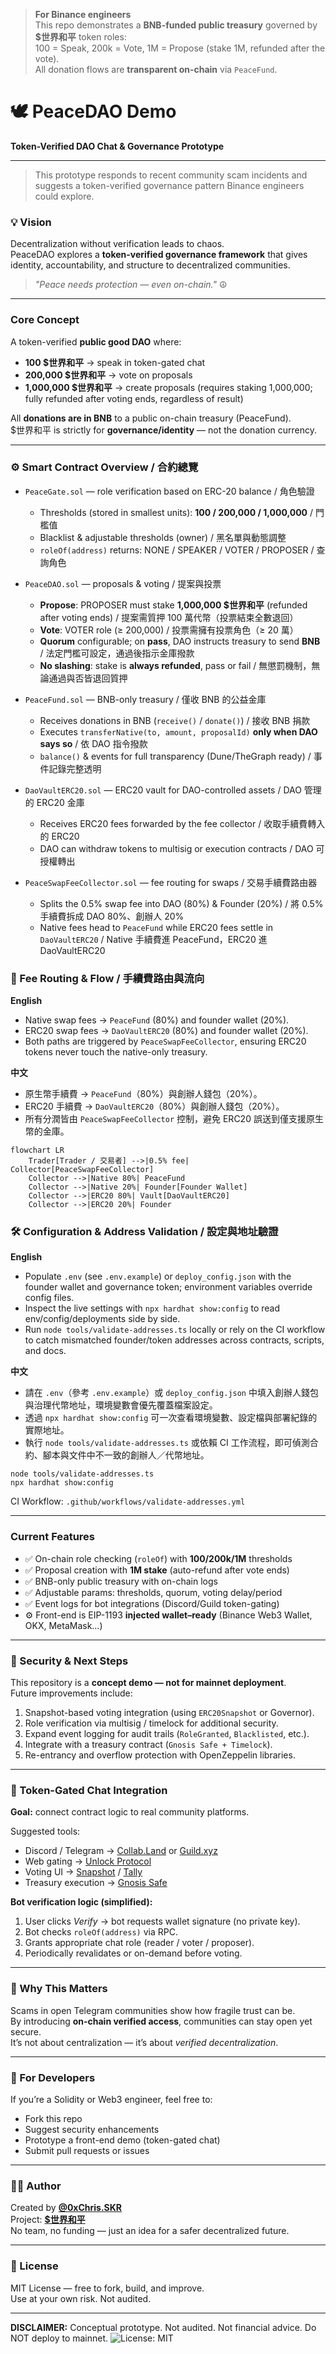 > **For Binance engineers**  
> This repo demonstrates a **BNB-funded public treasury** governed by **$世界和平** token roles:  
> 100 = Speak, 200k = Vote, 1M = Propose (stake 1M, refunded after the vote).  
> All donation flows are **transparent on-chain** via `PeaceFund`.

 
# 🕊️ PeaceDAO Demo  
**Token-Verified DAO Chat & Governance Prototype**  

---
> This prototype responds to recent community scam incidents and suggests a token-verified governance pattern Binance engineers could explore.

### 💡 Vision
Decentralization without verification leads to chaos.  
PeaceDAO explores a **token-verified governance framework** that gives identity, accountability, and structure to decentralized communities.

> *"Peace needs protection — even on-chain."* ☮️

---

### Core Concept

A token-verified **public good DAO** where:
- **100 $世界和平** → speak in token-gated chat
- **200,000 $世界和平** → vote on proposals
- **1,000,000 $世界和平** → create proposals (requires staking 1,000,000; fully refunded after voting ends, regardless of result)

All **donations are in BNB** to a public on-chain treasury (PeaceFund).  
$世界和平 is strictly for **governance/identity** — not the donation currency.

---

### ⚙️ Smart Contract Overview / 合約總覽

- `PeaceGate.sol` — role verification based on ERC-20 balance / 角色驗證
  - Thresholds (stored in smallest units): **100 / 200,000 / 1,000,000** / 門檻值
  - Blacklist & adjustable thresholds (owner) / 黑名單與動態調整
  - `roleOf(address)` returns: NONE / SPEAKER / VOTER / PROPOSER / 查詢角色

- `PeaceDAO.sol` — proposals & voting / 提案與投票
  - **Propose**: PROPOSER must stake **1,000,000 $世界和平** (refunded after voting ends) / 提案需質押 100 萬代幣（投票結束全數退回）
  - **Vote**: VOTER role (≥ 200,000) / 投票需擁有投票角色（≥ 20 萬）
  - **Quorum** configurable; on **pass**, DAO instructs treasury to send **BNB** / 法定門檻可設定，通過後指示金庫撥款
  - **No slashing**: stake is **always refunded**, pass or fail / 無懲罰機制，無論通過與否皆退回質押

- `PeaceFund.sol` — BNB-only treasury / 僅收 BNB 的公益金庫
  - Receives donations in BNB (`receive()` / `donate()`) / 接收 BNB 捐款
  - Executes `transferNative(to, amount, proposalId)` **only when DAO says so** / 依 DAO 指令撥款
  - `balance()` & events for full transparency (Dune/TheGraph ready) / 事件記錄完整透明

- `DaoVaultERC20.sol` — ERC20 vault for DAO-controlled assets / DAO 管理的 ERC20 金庫
  - Receives ERC20 fees forwarded by the fee collector / 收取手續費轉入的 ERC20
  - DAO can withdraw tokens to multisig or execution contracts / DAO 可授權轉出

- `PeaceSwapFeeCollector.sol` — fee routing for swaps / 交易手續費路由器
  - Splits the 0.5% swap fee into DAO (80%) & Founder (20%) / 將 0.5% 手續費拆成 DAO 80%、創辦人 20%
  - Native fees head to `PeaceFund` while ERC20 fees settle in `DaoVaultERC20` / Native 手續費進 PeaceFund，ERC20 進 DaoVaultERC20

### 💸 Fee Routing & Flow / 手續費路由與流向

**English**
- Native swap fees → `PeaceFund` (80%) and founder wallet (20%).
- ERC20 swap fees → `DaoVaultERC20` (80%) and founder wallet (20%).
- Both paths are triggered by `PeaceSwapFeeCollector`, ensuring ERC20 tokens never touch the native-only treasury.

**中文**
- 原生幣手續費 → `PeaceFund`（80%）與創辦人錢包（20%）。
- ERC20 手續費 → `DaoVaultERC20`（80%）與創辦人錢包（20%）。
- 所有分潤皆由 `PeaceSwapFeeCollector` 控制，避免 ERC20 誤送到僅支援原生幣的金庫。

```mermaid
flowchart LR
    Trader[Trader / 交易者] -->|0.5% fee| Collector[PeaceSwapFeeCollector]
    Collector -->|Native 80%| PeaceFund
    Collector -->|Native 20%| Founder[Founder Wallet]
    Collector -->|ERC20 80%| Vault[DaoVaultERC20]
    Collector -->|ERC20 20%| Founder
```

### 🛠️ Configuration & Address Validation / 設定與地址驗證

**English**
- Populate `.env` (see `.env.example`) or `deploy_config.json` with the founder wallet and governance token; environment variables override config files.
- Inspect the live settings with `npx hardhat show:config` to read env/config/deployments side by side.
- Run `node tools/validate-addresses.ts` locally or rely on the CI workflow to catch mismatched founder/token addresses across contracts, scripts, and docs.

**中文**
- 請在 `.env`（參考 `.env.example`）或 `deploy_config.json` 中填入創辦人錢包與治理代幣地址，環境變數會優先覆蓋檔案設定。
- 透過 `npx hardhat show:config` 可一次查看環境變數、設定檔與部署紀錄的實際地址。
- 執行 `node tools/validate-addresses.ts` 或依賴 CI 工作流程，即可偵測合約、腳本與文件中不一致的創辦人／代幣地址。

```
node tools/validate-addresses.ts
npx hardhat show:config
```

CI Workflow: `.github/workflows/validate-addresses.yml`

---

### Current Features

- ✅ On-chain role checking (`roleOf`) with **100/200k/1M** thresholds
- ✅ Proposal creation with **1M stake** (auto-refund after vote ends)
- ✅ BNB-only public treasury with on-chain logs
- ✅ Adjustable params: thresholds, quorum, voting delay/period
- ✅ Event logs for bot integrations (Discord/Guild token-gating)
- ⚙️ Front-end is EIP-1193 **injected wallet–ready** (Binance Web3 Wallet, OKX, MetaMask…)


---

### 🔐 Security & Next Steps
This repository is a **concept demo — not for mainnet deployment**.  
Future improvements include:
1. Snapshot-based voting integration (using `ERC20Snapshot` or Governor).  
2. Role verification via multisig / timelock for additional security.  
3. Expand event logging for audit trails (`RoleGranted`, `Blacklisted`, etc.).  
4. Integrate with a treasury contract (`Gnosis Safe + Timelock`).  
5. Re-entrancy and overflow protection with OpenZeppelin libraries.  

---

### 🤖 Token-Gated Chat Integration
**Goal:** connect contract logic to real community platforms.

Suggested tools:
- Discord / Telegram → [Collab.Land](https://collab.land/) or [Guild.xyz](https://guild.xyz/)  
- Web gating → [Unlock Protocol](https://unlock-protocol.com/)  
- Voting UI → [Snapshot](https://snapshot.org/) / [Tally](https://tally.xyz/)  
- Treasury execution → [Gnosis Safe](https://gnosis-safe.io/)  

**Bot verification logic (simplified):**
1. User clicks *Verify* → bot requests wallet signature (no private key).  
2. Bot checks `roleOf(address)` via RPC.  
3. Grants appropriate chat role (reader / voter / proposer).  
4. Periodically revalidates or on-demand before voting.

---

### 🧠 Why This Matters
Scams in open Telegram communities show how fragile trust can be.  
By introducing **on-chain verified access**, communities can stay open yet secure.  
It’s not about centralization — it’s about *verified decentralization*.

---

### 🧰 For Developers
If you’re a Solidity or Web3 engineer, feel free to:
- Fork this repo  
- Suggest security enhancements  
- Prototype a front-end demo (token-gated chat)  
- Submit pull requests or issues  

---

### 🧑‍💻 Author
Created by **[@0xChris.SKR](https://twitter.com/0xChris_SKR)**  
Project: **[$世界和平](https://twitter.com/search?q=%24世界和平&src=typed_query)**  
No team, no funding — just an idea for a safer decentralized future.  

---

### 🪪 License
MIT License — free to fork, build, and improve.  
Use at your own risk. Not audited.

---
**DISCLAIMER:** Conceptual prototype. Not audited. Not financial advice. Do NOT deploy to mainnet.
![License: MIT](https://img.shields.io/badge/License-MIT-green.svg)
